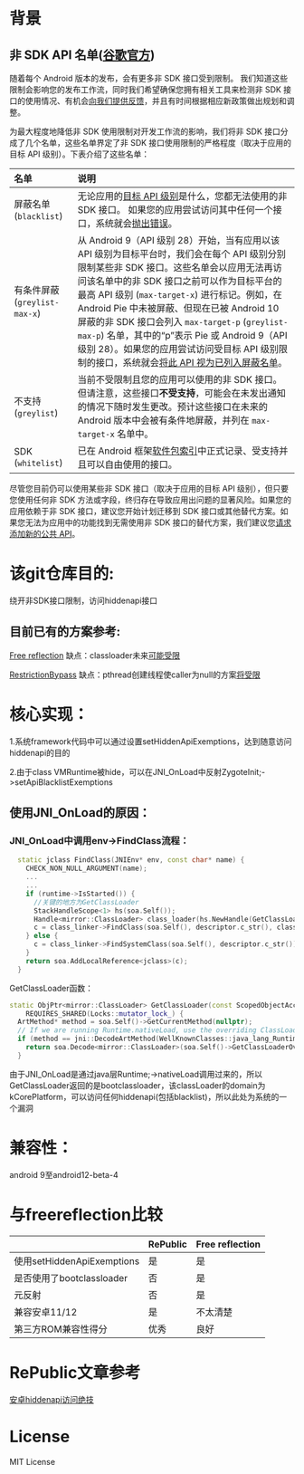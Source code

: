 # 背景

## 非 SDK API 名单([谷歌官方](https://developer.android.com/guide/app-compatibility/restrictions-non-sdk-interfaces))

随着每个 Android 版本的发布，会有更多非 SDK 接口受到限制。 我们知道这些限制会影响您的发布工作流，同时我们希望确保您拥有相关工具来检测非 SDK 接口的使用情况、有机会[向我们提供反馈](https://developer.android.com/guide/app-compatibility/restrictions-non-sdk-interfaces#feature-request)，并且有时间根据相应新政策做出规划和调整。

为最大程度地降低非 SDK 使用限制对开发工作流的影响，我们将非 SDK 接口分成了几个名单，这些名单界定了非 SDK 接口使用限制的严格程度（取决于应用的目标 API 级别）。下表介绍了这些名单：

| 名单                          | 说明                                                         |
| :---------------------------- | :----------------------------------------------------------- |
| 屏蔽名单 (`blacklist`)        | 无论应用的[目标 API 级别](https://developer.android.com/distribute/best-practices/develop/target-sdk)是什么，您都无法使用的非 SDK 接口。 如果您的应用尝试访问其中任何一个接口，系统就会[抛出错误](https://developer.android.com/guide/app-compatibility/restrictions-non-sdk-interfaces#results-of-keeping-non-sdk)。 |
| 有条件屏蔽 (`greylist-max-x`) | 从 Android 9（API 级别 28）开始，当有应用以该 API 级别为目标平台时，我们会在每个 API 级别分别限制某些非 SDK 接口。这些名单会以应用无法再访问该名单中的非 SDK 接口之前可以作为目标平台的最高 API 级别 (`max-target-x`) 进行标记。例如，在 Android Pie 中未被屏蔽、但现在已被 Android 10 屏蔽的非 SDK 接口会列入 `max-target-p` (`greylist-max-p`) 名单，其中的“p”表示 Pie 或 Android 9（API 级别 28）。如果您的应用尝试访问受目标 API 级别限制的接口，系统就会[将此 API 视为已列入屏蔽名单](https://developer.android.com/guide/app-compatibility/restrictions-non-sdk-interfaces#results-of-keeping-non-sdk)。 |
| 不支持 (`greylist`)           | 当前不受限制且您的应用可以使用的非 SDK 接口。 但请注意，这些接口**不受支持**，可能会在未发出通知的情况下随时发生更改。预计这些接口在未来的 Android 版本中会被有条件地屏蔽，并列在 `max-target-x` 名单中。 |
| SDK (`whitelist`)             | 已在 Android 框架[软件包索引](https://developer.android.com/reference/packages)中正式记录、受支持并且可以自由使用的接口。 |

尽管您目前仍可以使用某些非 SDK 接口（取决于应用的目标 API 级别），但只要您使用任何非 SDK 方法或字段，终归存在导致应用出问题的显著风险。如果您的应用依赖于非 SDK 接口，建议您开始计划迁移到 SDK 接口或其他替代方案。如果您无法为应用中的功能找到无需使用非 SDK 接口的替代方案，我们建议您[请求添加新的公共 API](https://developer.android.com/guide/app-compatibility/restrictions-non-sdk-interfaces#feature-request)。

# 该git仓库目的:

绕开非SDK接口限制，访问hiddenapi接口

## 目前已有的方案参考:

[Free reflection](https://github.com/tiann/FreeReflection)
缺点：classloader未来[可能受限](https://android-review.googlesource.com/c/platform/libcore/+/1666599)

[RestrictionBypass](https://github.com/ChickenHook/RestrictionBypass)
缺点：pthread创建线程使caller为null的方案[将受限](https://android-review.googlesource.com/c/platform/art/+/1664304)

# 核心实现：

1.系统framework代码中可以通过设置setHiddenApiExemptions，达到随意访问hiddenapi的目的

2.由于class VMRuntime被hide，可以在JNI_OnLoad中反射ZygoteInit;->setApiBlacklistExemptions

## 使用JNI_OnLoad的原因：

### JNI_OnLoad中调用env->FindClass流程：

```c++
  static jclass FindClass(JNIEnv* env, const char* name) {
    CHECK_NON_NULL_ARGUMENT(name);
    ...
    ...
    if (runtime->IsStarted()) {
      //关键的地方为GetClassLoader
      StackHandleScope<1> hs(soa.Self());
      Handle<mirror::ClassLoader> class_loader(hs.NewHandle(GetClassLoader(soa)));
      c = class_linker->FindClass(soa.Self(), descriptor.c_str(), class_loader);
    } else {
      c = class_linker->FindSystemClass(soa.Self(), descriptor.c_str());
    }
    return soa.AddLocalReference<jclass>(c);
  }
```



GetClassLoader函数：

```c++
static ObjPtr<mirror::ClassLoader> GetClassLoader(const ScopedObjectAccess& soa)
    REQUIRES_SHARED(Locks::mutator_lock_) {
  ArtMethod* method = soa.Self()->GetCurrentMethod(nullptr);
  // If we are running Runtime.nativeLoad, use the overriding ClassLoader it set.
  if (method == jni::DecodeArtMethod(WellKnownClasses::java_lang_Runtime_nativeLoad)) {
    return soa.Decode<mirror::ClassLoader>(soa.Self()->GetClassLoaderOverride());
  }
```

由于JNI_OnLoad是通过java层Runtime;->nativeLoad调用过来的，所以GetClassLoader返回的是bootclassloader，该classLoader的domain为kCorePlatform，可以访问任何hiddenapi(包括blacklist)，所以此处为系统的一个漏洞

# 兼容性：

android 9至android12-beta-4

# 与freereflection比较

|                            | RePublic | Free reflection |
| -------------------------- | -------- | --------------- |
| 使用setHiddenApiExemptions | 是       | 是              |
| 是否使用了bootclassloader  | 否       | 是              |
| 元反射                     | 否       | 是              |
| 兼容安卓11/12              | 是       | 不太清楚        |
| 第三方ROM兼容性得分        | 优秀     | 良好            |


# RePublic文章参考

[安卓hiddenapi访问绝技](https://bbs.pediy.com/thread-268936.htm)



# License

MIT License
